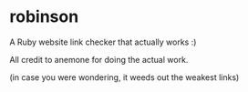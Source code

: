 robinson
========

A Ruby website link checker that actually works :)

All credit to anemone for doing the actual work.

(in case you were wondering, it weeds out the weakest links)
